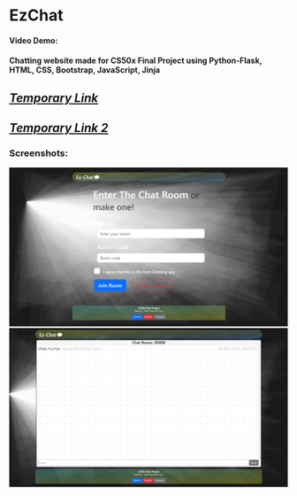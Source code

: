 # EzChat
#### Video Demo:  <URL HERE>
#### Chatting website made for CS50x Final Project using Python-Flask, HTML, CSS, Bootstrap, JavaScript, Jinja
## ***[Temporary Link](https://ezchat-ctqo6zafca-as.a.run.app/)***
## ***[Temporary Link 2](https://vikaskumar.live/)***
### Screenshots:
![1](ezchat1.png)
![2](ezchat2.png)


